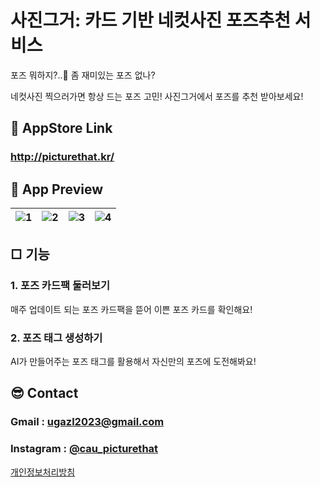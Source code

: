 # 사진그거: 카드 기반 네컷사진 포즈추천 서비스

포즈 뭐하지?..🤔
좀 재미있는 포즈 없나?

네컷사진 찍으러가면 항상 드는 포즈 고민!
사진그거에서 포즈를 추천 받아보세요!

## 🔗 **AppStore Link**

### http://picturethat.kr/

## 📸 App Preview

|![1](https://github.com/KinGSSajonjaltwo/PictureThat-IOS/assets/77574120/886820de-d11b-4933-93ab-fc866b4d1233)|![2](https://github.com/KinGSSajonjaltwo/PictureThat-IOS/assets/77574120/b49c2906-f0bc-48a7-ae26-4df50a9281d2)|![3](https://github.com/KinGSSajonjaltwo/PictureThat-IOS/assets/77574120/a05f3f50-d6b0-4049-a43b-93572f35b42f)|![4](https://github.com/KinGSSajonjaltwo/PictureThat-IOS/assets/77574120/69b74ca4-c83f-4404-8b9d-3678f4e89720)|
|:-:|:-:|:-:|:-:|

## □ 기능

### 1. 포즈 카드팩 둘러보기

매주 업데이트 되는 포즈 카드팩을 뜯어 이쁜 포즈 카드를 확인해요!

### 2. 포즈 태그 생성하기 

AI가 만들어주는 포즈 태그를 활용해서 자신만의 포즈에 도전해봐요!

## 😎 Contact

### Gmail : ugazl2023@gmail.com
### Instagram : [@cau_picturethat](https://instagram.com/cau_picturethat?igshid=MjEwN2IyYWYwYw==)

[개인정보처리방침](https://veiled-bar-613.notion.site/71b517d09d8b424a8e1242c2f14e0ffc?pvs=4)
